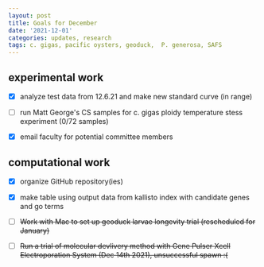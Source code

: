 ```yaml
---
layout: post
title: Goals for December 
date: '2021-12-01'
categories: updates, research
tags: c. gigas, pacific oysters, geoduck,  P. generosa, SAFS
---
```


## experimental work

- [x] analyze test data from 12.6.21 and make new standard curve (in range) 

- [ ] run Matt George's CS samples for c. gigas ploidy temperature stess experiment (0/72 samples)

- [x] email faculty for potential committee members 

## computational work

- [x] organize GitHub repository(ies)

- [x] make table using output data from kallisto index with candidate genes and go terms

- [ ] ~~Work with Mac to set up geoduck larvae longevity trial (rescheduled for January)~~

- [ ] ~~Run a trial of molecular devlivery method with Gene Pulser Xcell Electroporation System (Dec 14th 2021), unsuccessful spawn :(~~
